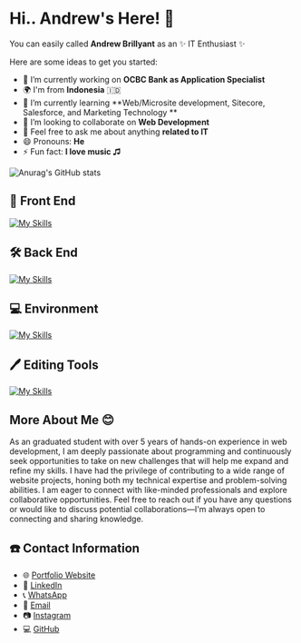 # Hi.. Andrew's Here! 👋

You can easily called **Andrew Brillyant** as an ✨ IT Enthusiast ✨

Here are some ideas to get you started:

- 🔭 I’m currently working on **OCBC Bank as Application Specialist**
- 🌍 I'm from **Indonesia** 🇮🇩 
- 🌱 I’m currently learning **Web/Microsite development, Sitecore, Salesforce, and Marketing Technology  **
- 👯 I’m looking to collaborate on **Web Development**
- 💬 Feel free to ask me about anything **related to IT**
- 😄 Pronouns: **He**
- ⚡ Fun fact: **I love music ♫**

![Anurag's GitHub stats](https://github-readme-stats.vercel.app/api?username=brillyants&show_icons=true&theme=tokyonight)

## 🎨 Front End 
[![My Skills](https://skillicons.dev/icons?i=react,vue,html,css)](https://skillicons.dev)

## 🛠️ Back End 
[![My Skills](https://skillicons.dev/icons?i=laravel,aws,js,mysql,spring)](https://skillicons.dev)

## 💻 Environment 
[![My Skills](https://skillicons.dev/icons?i=linux,windows)](https://skillicons.dev)

## 🖊️ Editing Tools 
[![My Skills](https://skillicons.dev/icons?i=ps)](https://skillicons.dev)

## More About Me 😊
As an graduated student with over 5 years of hands-on experience in web development, I am deeply passionate about programming and continuously seek opportunities to take on new challenges that will help me expand and refine my skills.
I have had the privilege of contributing to a wide range of website projects, honing both my technical expertise and problem-solving abilities. I am eager to connect with like-minded professionals and explore collaborative opportunities.
Feel free to reach out if you have any questions or would like to discuss potential collaborations—I'm always open to connecting and sharing knowledge.

## ☎️ Contact Information 
- 🌐 [Portfolio Website](https://andrewbrillyant.vercel.app)
- 🔗 [LinkedIn](https://www.linkedin.com/in/andrew-brillyant)
- 📞 [WhatsApp](https://wa.me/6285174419022)
- 📩 [Email](mailto:andrewbrillyant@gmail.com)
- 📷 [Instagram](https://www.instagram.com/andrewbrillyant)
- 💻 [GitHub](https://github.com/Brillyants)
